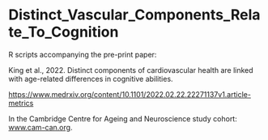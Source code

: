 # Distinct_Vascular_Components_Relate_To_Cognition

R scripts accompanying the pre-print paper:

King et al., 2022. Distinct components of cardiovascular health are linked with age-related differences in cognitive abilities.

https://www.medrxiv.org/content/10.1101/2022.02.22.22271137v1.article-metrics

In the Cambridge Centre for Ageing and Neuroscience study cohort: www.cam-can.org.
